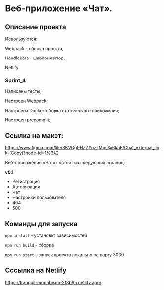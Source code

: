 # Веб-приложение «Чат». #

## Описание проекта ##

Используются:

Webpack - сборка проекта,

Handlebars - шаблонизатор,

Netlify

### Sprint_4 ###

Написаны тесты;

Настроен Webpack;

Настроена Docker-сборка статического приложения;

Настроен precommit;


 ## Ссылка на макет: ##
 https://www.figma.com/file/SKVOg9HZZYuzzMusSx6khF/Chat_external_link-(Copy)?node-id=1%3A2

Веб-приложение «Чат» состоит  из следующих страниц:

**v0.1**
* Регистрация
* Авторизация
* Чат
* Настройки пользователя
* 404
* 500

## Команды для запуска ##

`npm install` - установка зависимостей

`npm run build` - сборка

`npm run start` - запуск проекта локально на порту 3000

## Сссылка на Netlify ##

https://tranquil-moonbeam-2f8b85.netlify.app/
